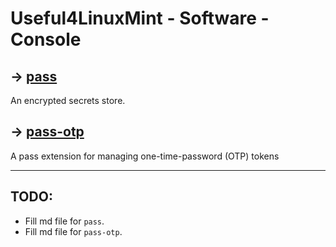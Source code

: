 # Useful4LinuxMint - Software - Console

## → [pass](software/pass.md)
An encrypted secrets store.

## → [pass-otp](software/pass-otp.md) 
A pass extension for managing one-time-password (OTP) tokens

----

## TODO:
- Fill md file for `pass`.
- Fill md file for `pass-otp`.